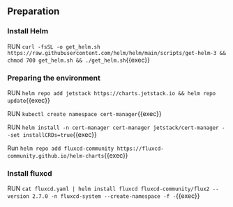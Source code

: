 ## Preparation 

### Install Helm

RUN `curl -fsSL -o get_helm.sh https://raw.githubusercontent.com/helm/helm/main/scripts/get-helm-3 && chmod 700 get_helm.sh && ./get_helm.sh`{{exec}}

### Preparing the environment

RUN `helm repo add jetstack https://charts.jetstack.io && helm repo update`{{exec}}

RUN `kubectl create namespace cert-manager`{{exec}}

RUN `helm install -n cert-manager cert-manager jetstack/cert-manager --set installCRDs=true`{{exec}}

Run `helm repo add fluxcd-community https://fluxcd-community.github.io/helm-charts`{{exec}}

### Install fluxcd

RUN `cat fluxcd.yaml | helm install fluxcd fluxcd-community/flux2 --version 2.7.0 -n fluxcd-system --create-namespace -f -`{{exec}}
